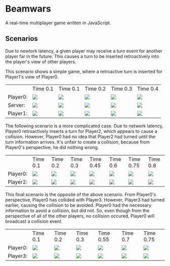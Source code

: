 # Beamwars

A real-time multiplayer game written in JavaScript.

## Scenarios

Due to newtork latency, a given player may receive a turn event for another player far in the future.
This causes a turn to be inserted retroactively into the player's view of other players.

This scenario shows a simple game, where a retroactive turn is inserted for Player1's view of Player0.

<table><tr><td></td><td>Time 0.1</td><td>Time 0.1</td><td>Time 0.2</td><td>Time 0.3</td><td>Time 0.4</td></tr><tr><td>Player0: </td><td><img src="https://rawgit.com/Aaron1011/beamwars/master/img/scenario_0/Player0_0.svg"</img></td><td><img src="https://rawgit.com/Aaron1011/beamwars/master/img/scenario_0/Player0_1.svg"</img></td><td><img src="https://rawgit.com/Aaron1011/beamwars/master/img/scenario_0/Player0_2.svg"</img></td><td><img src="https://rawgit.com/Aaron1011/beamwars/master/img/scenario_0/Player0_3.svg"</img></td><td><img src="https://rawgit.com/Aaron1011/beamwars/master/img/scenario_0/Player0_4.svg"</img></td></tr><tr><td>Server: </td><td><img src="https://rawgit.com/Aaron1011/beamwars/master/img/scenario_0/Server_0.svg"</img></td><td><img src="https://rawgit.com/Aaron1011/beamwars/master/img/scenario_0/Server_1.svg"</img></td><td><img src="https://rawgit.com/Aaron1011/beamwars/master/img/scenario_0/Server_2.svg"</img></td><td><img src="https://rawgit.com/Aaron1011/beamwars/master/img/scenario_0/Server_3.svg"</img></td><td><img src="https://rawgit.com/Aaron1011/beamwars/master/img/scenario_0/Server_4.svg"</img></td></tr><tr><td>Player1: </td><td><img src="https://rawgit.com/Aaron1011/beamwars/master/img/scenario_0/Player1_0.svg"</img></td><td><img src="https://rawgit.com/Aaron1011/beamwars/master/img/scenario_0/Player1_1.svg"</img></td><td><img src="https://rawgit.com/Aaron1011/beamwars/master/img/scenario_0/Player1_2.svg"</img></td><td><img src="https://rawgit.com/Aaron1011/beamwars/master/img/scenario_0/Player1_3.svg"</img></td><td><img src="https://rawgit.com/Aaron1011/beamwars/master/img/scenario_0/Player1_4.svg"</img></td></tr></table>

The following scenario is a more complicated case. Due to network latency, Player0 retroactively inserts a turn for Player2, which appears to cause a collision.
However, Player0 had no idea that Player2 had turned until the turn information arrives. It's unfair to create a collision, because from Player0's perspective, he did nothing wrong.

<table><tr><td></td><td>Time 0.1</td><td>Time 0.2</td><td>Time 0.3</td><td>Time 0.45</td><td>Time 0.6</td><td>Time 0.75</td><td>Time 0.8</td></tr><tr><td>Player0: </td><td><img src="https://rawgit.com/Aaron1011/beamwars/master/img/scenario_1/Player0_0.svg"</img></td><td><img src="https://rawgit.com/Aaron1011/beamwars/master/img/scenario_1/Player0_2.svg"</img></td><td><img src="https://rawgit.com/Aaron1011/beamwars/master/img/scenario_1/Player0_4.svg"</img></td><td><img src="https://rawgit.com/Aaron1011/beamwars/master/img/scenario_1/Player0_7.svg"</img></td><td><img src="https://rawgit.com/Aaron1011/beamwars/master/img/scenario_1/Player0_8.svg"</img></td><td><img src="https://rawgit.com/Aaron1011/beamwars/master/img/scenario_1/Player0_9.svg"</img></td><td><img src="https://rawgit.com/Aaron1011/beamwars/master/img/scenario_1/Player0_11.svg"</img></td></tr><tr><td>Player2: </td><td><img src="https://rawgit.com/Aaron1011/beamwars/master/img/scenario_1/Player2_0.svg"</img></td><td><img src="https://rawgit.com/Aaron1011/beamwars/master/img/scenario_1/Player2_2.svg"</img></td><td><img src="https://rawgit.com/Aaron1011/beamwars/master/img/scenario_1/Player2_4.svg"</img></td><td><img src="https://rawgit.com/Aaron1011/beamwars/master/img/scenario_1/Player2_7.svg"</img></td><td><img src="https://rawgit.com/Aaron1011/beamwars/master/img/scenario_1/Player2_9.svg"</img></td><td><img src="https://rawgit.com/Aaron1011/beamwars/master/img/scenario_1/Player2_10.svg"</img></td><td><img src="https://rawgit.com/Aaron1011/beamwars/master/img/scenario_1/Player2_11.svg"</img></td></tr></table>

This final scenario is the opposite of the above scenario. From Player0's perspective, Player0 has collided with Player3. However, Player3 had turned earlier, causing the collision to be avoided.
Player0 had the necessary information to avoid a collision, but did not. So, even though from the perspective of all of the other players, no collision occured, Player0 will broadcast a collision event.

<table><tr><td></td><td>Time 0.1</td><td>Time 0.2</td><td>Time 0.3</td><td>Time 0.55</td><td>Time 0.7</td><td>Time 0.75</td></tr><tr><td>Player0: </td><td><img src="https://rawgit.com/Aaron1011/beamwars/master/img/scenario_2/Player0_0.svg"</img></td><td><img src="https://rawgit.com/Aaron1011/beamwars/master/img/scenario_2/Player0_4.svg"</img></td><td><img src="https://rawgit.com/Aaron1011/beamwars/master/img/scenario_2/Player0_6.svg"</img></td><td><img src="https://rawgit.com/Aaron1011/beamwars/master/img/scenario_2/Player0_7.svg"</img></td><td><img src="https://rawgit.com/Aaron1011/beamwars/master/img/scenario_2/Player0_8.svg"</img></td><td><img src="https://rawgit.com/Aaron1011/beamwars/master/img/scenario_2/Player0_10.svg"</img></td></tr><tr><td>Player3: </td><td><img src="https://rawgit.com/Aaron1011/beamwars/master/img/scenario_2/Player3_0.svg"</img></td><td><img src="https://rawgit.com/Aaron1011/beamwars/master/img/scenario_2/Player3_4.svg"</img></td><td><img src="https://rawgit.com/Aaron1011/beamwars/master/img/scenario_2/Player3_6.svg"</img></td><td><img src="https://rawgit.com/Aaron1011/beamwars/master/img/scenario_2/Player3_8.svg"</img></td><td><img src="https://rawgit.com/Aaron1011/beamwars/master/img/scenario_2/Player3_9.svg"</img></td><td><img src="https://rawgit.com/Aaron1011/beamwars/master/img/scenario_2/Player3_10.svg"</img></td></tr></table>
